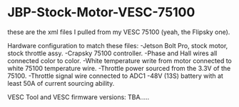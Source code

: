 # JBP-Stock-Motor-VESC-75100

these are the xml files I pulled from my VESC 75100 (yeah, the Flipsky one).

Hardware configuration to match these files:
-Jetson Bolt Pro, stock motor, stock throttle assy.
-Crapsky 75100 controller.
-Phase and Hall wires all connected color to color.
-White temperature write from motor connected to white 75100 temperature wire.
-Throttle power sourced from the 3.3V of the 75100.
-Throttle signal wire connected to ADC1
-48V (13S) battery with at least 50A of current sourcing ability.

VESC Tool and VESC firmware versions:
TBA.....





